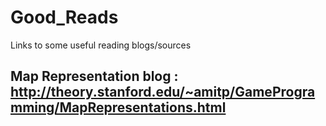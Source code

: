 # Good_Reads
Links to some useful reading blogs/sources

## Map Representation blog : http://theory.stanford.edu/~amitp/GameProgramming/MapRepresentations.html